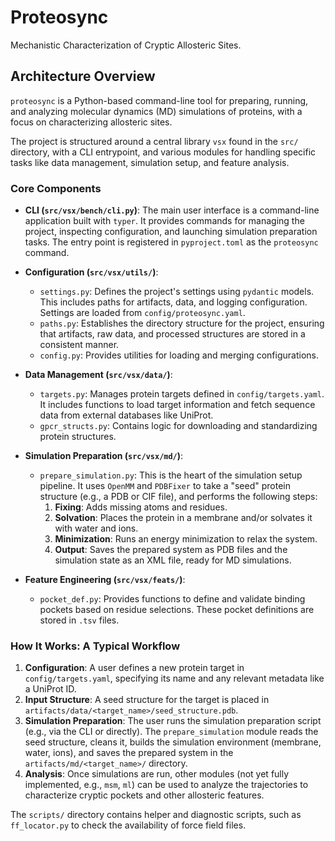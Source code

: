 # Proteosync

Mechanistic Characterization of Cryptic Allosteric Sites.

## Architecture Overview

`proteosync` is a Python-based command-line tool for preparing, running, and analyzing molecular dynamics (MD) simulations of proteins, with a focus on characterizing allosteric sites.

The project is structured around a central library `vsx` found in the `src/` directory, with a CLI entrypoint, and various modules for handling specific tasks like data management, simulation setup, and feature analysis.

### Core Components

- **CLI (`src/vsx/bench/cli.py`)**: The main user interface is a command-line application built with `typer`. It provides commands for managing the project, inspecting configuration, and launching simulation preparation tasks. The entry point is registered in `pyproject.toml` as the `proteosync` command.

- **Configuration (`src/vsx/utils/`)**:
  - `settings.py`: Defines the project's settings using `pydantic` models. This includes paths for artifacts, data, and logging configuration. Settings are loaded from `config/proteosync.yaml`.
  - `paths.py`: Establishes the directory structure for the project, ensuring that artifacts, raw data, and processed structures are stored in a consistent manner.
  - `config.py`: Provides utilities for loading and merging configurations.

- **Data Management (`src/vsx/data/`)**:
  - `targets.py`: Manages protein targets defined in `config/targets.yaml`. It includes functions to load target information and fetch sequence data from external databases like UniProt.
  - `gpcr_structs.py`: Contains logic for downloading and standardizing protein structures.

- **Simulation Preparation (`src/vsx/md/`)**:
  - `prepare_simulation.py`: This is the heart of the simulation setup pipeline. It uses `OpenMM` and `PDBFixer` to take a "seed" protein structure (e.g., a PDB or CIF file), and performs the following steps:
    1.  **Fixing**: Adds missing atoms and residues.
    2.  **Solvation**: Places the protein in a membrane and/or solvates it with water and ions.
    3.  **Minimization**: Runs an energy minimization to relax the system.
    4.  **Output**: Saves the prepared system as PDB files and the simulation state as an XML file, ready for MD simulations.

- **Feature Engineering (`src/vsx/feats/`)**:
  - `pocket_def.py`: Provides functions to define and validate binding pockets based on residue selections. These pocket definitions are stored in `.tsv` files.

### How It Works: A Typical Workflow

1.  **Configuration**: A user defines a new protein target in `config/targets.yaml`, specifying its name and any relevant metadata like a UniProt ID.
2.  **Input Structure**: A seed structure for the target is placed in `artifacts/data/<target_name>/seed_structure.pdb`.
3.  **Simulation Preparation**: The user runs the simulation preparation script (e.g., via the CLI or directly). The `prepare_simulation` module reads the seed structure, cleans it, builds the simulation environment (membrane, water, ions), and saves the prepared system in the `artifacts/md/<target_name>/` directory.
4.  **Analysis**: Once simulations are run, other modules (not yet fully implemented, e.g., `msm`, `ml`) can be used to analyze the trajectories to characterize cryptic pockets and other allosteric features.

The `scripts/` directory contains helper and diagnostic scripts, such as `ff_locator.py` to check the availability of force field files.
